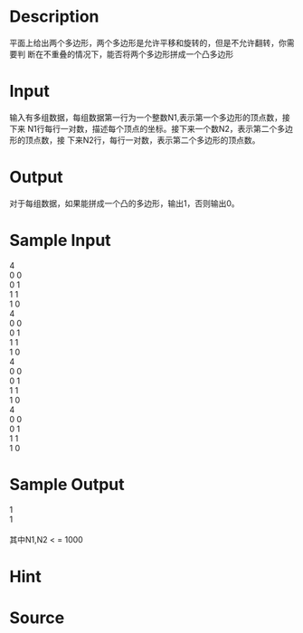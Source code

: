 
# Description

<div class="content">平面上给出两个多边形，两个多边形是允许平移和旋转的，但是不允许翻转，你需要判
断在不重叠的情况下，能否将两个多边形拼成一个凸多边形 
 </div>

# Input

<div class="content">输入有多组数据，每组数据第一行为一个整数N1,表示第一个多边形的顶点数，接下来
N1行每行一对数，描述每个顶点的坐标。接下来一个数N2，表示第二个多边形的顶点数，接
下来N2行，每行一对数，表示第二个多边形的顶点数。 
 </div>

# Output

<div class="content">  对于每组数据，如果能拼成一个凸的多边形，输出1，否则输出0。 </div>

# Sample Input

<div class="content"><span class="sampledata">4 <br/>
0 0 <br/>
0 1 <br/>
1 1 <br/>
1 0 <br/>
4  <br/>
0 0 <br/>
0 1 <br/>
1 1 <br/>
1 0 <br/>
4 <br/>
0 0 <br/>
0 1 <br/>
1 1 <br/>
1 0 <br/>
4  <br/>
0 0 <br/>
0 1 <br/>
1 1 <br/>
1 0 <br/>
 </span></div>

# Sample Output

<div class="content"><span class="sampledata">1 <br/>
1 <br/>
 <br/>
其中N1,N2 &lt; = 1000 </span></div>

# Hint

<div class="content"><p></p></div>

# Source

<div class="content"><p><a href="problemset.php?search="></a></p></div>

